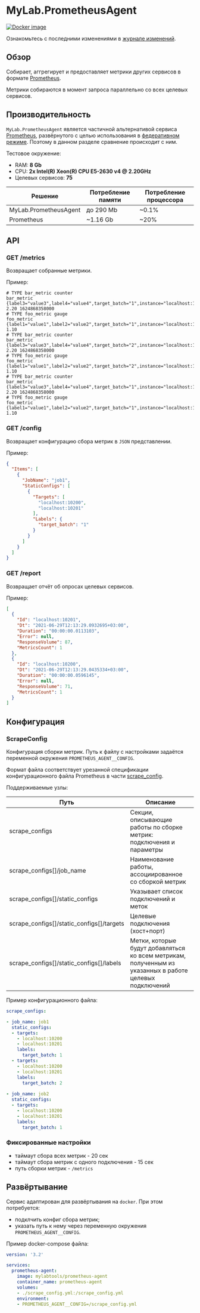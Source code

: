 # MyLab.PrometheusAgent
[![Docker image](https://img.shields.io/docker/v/mylabtools/prometheus-agent?label=Docker%20image)](https://hub.docker.com/r/mylabtools/prometheus-agent)

Ознакомьтесь с последними изменениями в [журнале изменений](/changelog.md).

## Обзор 

Собирает, аггрегирует и предоставляет метрики других сервисов в формате [Prometheus](https://prometheus.io/docs/concepts/data_model/). 

Метрики собираются в момент запроса параллельно со всех целевых сервисов.

## Производительность

`MyLab.PrometheusAgent` является частичной альтернативой сервиса [Prometheus](https://prometheus.io/), развёрнутого с целью использования в [федеративном режиме](https://prometheus.io/docs/prometheus/latest/federation/). Поэтому в данном разделе сравнение происходит с ним.

Тестовое окружение:

* RAM: **8 Gb**
* CPU: **2х Intel(R) Xeon(R) CPU E5-2630 v4 @ 2.20GHz**
* Целевых сервисов: **75**

| Решение               | Потребление памяти | Потребление процессора |
| --------------------- | ------------------ | ---------------------- |
| MyLab.PrometheusAgent | до 290 Mb          | ~0.1%                  |
| Prometheus            | ~1.16 Gb           | ~20%                   |

## API

### GET /metrics

Возвращает собранные метрики.

Пример:

```
# TYPE bar_metric counter
bar_metric {label3="value3",label4="value4",target_batch="1",instance="localhost:10201",job="job1"} 2.20 1624868358000
# TYPE foo_metric gauge
foo_metric {label1="value1",label2="value2",target_batch="1",instance="localhost:10200",job="job1"} 1.10
# TYPE bar_metric counter
bar_metric {label3="value3",label4="value4",target_batch="2",instance="localhost:10201",job="job1"} 2.20 1624868358000
# TYPE foo_metric gauge
foo_metric {label1="value1",label2="value2",target_batch="2",instance="localhost:10200",job="job1"} 1.10
# TYPE bar_metric counter
bar_metric {label3="value3",label4="value4",target_batch="1",instance="localhost:10201",job="job2"} 2.20 1624868358000
# TYPE foo_metric gauge
foo_metric {label1="value1",label2="value2",target_batch="1",instance="localhost:10200",job="job2"} 1.10
```

### GET /config

Возвращает конфигурацию сбора метрик в `JSON` представлении.

Пример:

```json
{
  "Items": [
    {
      "JobName": "job1",
      "StaticConfigs": [
        {
          "Targets": [
            "localhost:10200",
            "localhost:10201"
          ],
          "Labels": {
            "target_batch": "1"
          }
        }
      ]
    }
  ]
}
```

### GET /report

Возвращает отчёт об опросах целевых сервисов.

Пример:

```json
[
  {
    "Id": "localhost:10201",
    "Dt": "2021-06-29T12:13:29.0932695+03:00",
    "Duration": "00:00:00.0113103",
    "Error": null,
    "ResponseVolume": 87,
    "MetricsCount": 1
  },
  {
    "Id": "localhost:10200",
    "Dt": "2021-06-29T12:13:29.0435334+03:00",
    "Duration": "00:00:00.0596145",
    "Error": null,
    "ResponseVolume": 71,
    "MetricsCount": 1
  }
]
```

## Конфигурация

### ScrapeConfig

Конфигурация сборки метрик. Путь к файлу с настройками задаётся переменной окружения `PROMETHEUS_AGENT__CONFIG`.

Формат файла соответствует урезанной спецификации конфигурационного файла Prometheus в части [scrape_config](https://prometheus.io/docs/prometheus/latest/configuration/configuration/#scrape_config).

Поддерживаемые узлы:

| Путь                                      | Описание                                                     |
| ----------------------------------------- | ------------------------------------------------------------ |
| scrape_configs                            | Секции, описывающие работы по сборке метрик: подключения и параметры |
| scrape_configs[]/job_name                 | Наименование работы, ассоциированное со сборкой метрик       |
| scrape_configs[]/static_configs           | Указывает список подключений и меток                         |
| scrape_configs[]/static_configs[]/targets | Целевые подключения (хост+порт)                              |
| scrape_configs[]/static_configs[]/labels  | Метки, которые будут добавляться ко всем метрикам, полученным из указанных в работе целевых подключений |

Пример конфигурационного файла:

```yaml
scrape_configs:

- job_name: job1
  static_configs:
  - targets:
    - localhost:10200
    - localhost:10201
    labels:
      target_batch: 1
  - targets:
    - localhost:10200
    - localhost:10201
    labels:
      target_batch: 2
      
- job_name: job2
  static_configs:
  - targets:
    - localhost:10200
    - localhost:10201
    labels:
      target_batch: 1

```

### Фиксированные настройки

* таймаут сбора всех метрик - 20 сек
* таймаут сбора метрик с одного подключения - 15 сек
* путь сборки метрик - `/metrics`

## Развёртывание

Сервис адаптирован для развёртывания на `docker`. При этом потребуется:

* подклчить конфиг сбора метрик;
* указать путь к нему через переменную окружения `PROMETHEUS_AGENT__CONFIG`.

Пример docker-compose файла:

```yaml
version: '3.2'

services:
  prometheus-agent:
    image: mylabtools/prometheus-agent
    container_name: prometheus-agent
    volumes:
    - ./scrape_config.yml:/scrape_config.yml
    environment:
    - PROMETHEUS_AGENT__CONFIG=/scrape_config.yml
    
```

